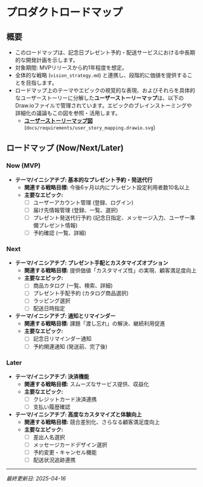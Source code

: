 # プロダクトロードマップ

## 概要
*   このロードマップは、記念日プレゼント予約・配送サービスにおける中長期的な開発計画を示します。
*   対象期間: MVPリリースから約1年程度を想定。
*   全体的な戦略 (`vision_strategy.md`) と連携し、段階的に価値を提供することを目指します。
*   ロードマップ上のテーマやエピックの視覚的な表現、およびそれらを具体的なユーザーストーリーに分解した**ユーザーストーリーマップ**は、以下のDraw.ioファイルで管理されています。エピックのブレインストーミングや詳細化の議論もこの図を参照・活用します。
    *   **[ユーザーストーリーマップ図]( ../requirements/user_story_mapping.drawio.svg)** (`docs/requirements/user_story_mapping.drawio.svg`)

## ロードマップ (Now/Next/Later)

### Now (MVP)
*   **テーマ/イニシアチブ: 基本的なプレゼント予約・発送代行**
    *   **関連する戦略目標:** 今後6ヶ月以内にプレゼント設定利用者数10名以上
    *   **主要なエピック:**
        *   [ ] ユーザーアカウント管理 (登録、ログイン)
        *   [ ] 届け先情報管理 (登録、一覧、選択)
        *   [ ] プレゼント発送代行予約 (記念日指定、メッセージ入力、ユーザー準備プレゼント情報)
        *   [ ] 予約確認 (一覧、詳細)

### Next
*   **テーマ/イニシアチブ: プレゼント手配とカスタマイズオプション**
    *   **関連する戦略目標:** 提供価値「カスタマイズ性」の実現、顧客満足度向上
    *   **主要なエピック:**
        *   [ ] 商品カタログ (一覧、検索、詳細)
        *   [ ] プレゼント手配予約 (カタログ商品選択)
        *   [ ] ラッピング選択
        *   [ ] 配送日時指定
*   **テーマ/イニシアチブ: 通知とリマインダー**
    *   **関連する戦略目標:** 課題「渡し忘れ」の解決、継続利用促進
    *   **主要なエピック:**
        *   [ ] 記念日リマインダー通知
        *   [ ] 予約関連通知 (発送前、完了後)

### Later
*   **テーマ/イニシアチブ: 決済機能**
    *   **関連する戦略目標:** スムーズなサービス提供、収益化
    *   **主要なエピック:**
        *   [ ] クレジットカード決済連携
        *   [ ] 支払い履歴確認
*   **テーマ/イニシアチブ: 高度なカスタマイズと体験向上**
    *   **関連する戦略目標:** 競合差別化、さらなる顧客満足度向上
    *   **主要なエピック:**
        *   [ ] 差出人名選択
        *   [ ] メッセージカードデザイン選択
        *   [ ] 予約変更・キャンセル機能
        *   [ ] 配送状況追跡連携

---
*最終更新日: 2025-04-16* 